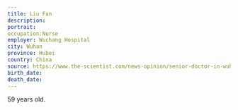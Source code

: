 ```yaml
---
title: Liu Fan
description: 
portrait: 
occupation:Nurse 
employer: Wuchang Hospital
city: Wuhan
province: Hubei
country: China
source: https://www.the-scientist.com/news-opinion/senior-doctor-in-wuhan-outbreak-dies-from-coronavirus-67122
birth_date: 
death_date: 
---
```


59 years old.